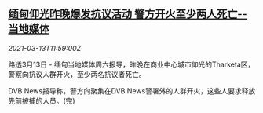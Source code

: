 <!--1615641801000-->
[缅甸仰光昨晚爆发抗议活动 警方开火至少两人死亡--当地媒体](https://cn.reuters.com/article/myanmar-protest-police-shoot-0312-idCNKBS2B50BZ)
------

<div><i>2021-03-13T11:59:00Z</i></div><p>路透3月13日 - 缅甸当地媒体周六报导，昨晚在商业中心城市仰光的Tharketa区，警察向抗议人群开火，至少两名抗议者死亡。</p><p>DVB News报导称，警方向聚集在DVB News警署外的人群开火，这些人要求释放先前被捕的人员。(完)</p>
